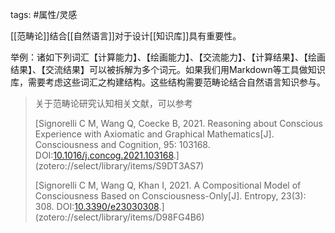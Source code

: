 


tags: #属性/灵感 

[[范畴论]]结合[[自然语言]]对于设计[[知识库]]具有重要性。

举例：诸如下列词汇【计算能力】、【绘画能力】、【交流能力】、【计算结果】、【绘画结果】、【交流结果】可以被拆解为多个词元。如果我们用Markdown等工具做知识库，需要考虑这些词汇之构建结构。这些结构需要范畴论结合自然语言知识参与。

> 关于范畴论研究认知相关文献，可以参考
> 
> [Signorelli C M, Wang Q, Coecke B, 2021. Reasoning about Conscious Experience with Axiomatic and Graphical Mathematics[J]. Consciousness and Cognition, 95: 103168. DOI:[10.1016/j.concog.2021.103168](https://doi.org/10.1016/j.concog.2021.103168).](zotero://select/library/items/S9DT3AS7)
> 
> 
> [Signorelli C M, Wang Q, Khan I, 2021. A Compositional Model of Consciousness Based on Consciousness-Only[J]. Entropy, 23(3): 308. DOI:[10.3390/e23030308](https://doi.org/10.3390/e23030308).](zotero://select/library/items/D98FG4B6)